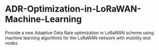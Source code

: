 # ADR-Optimization-in-LoRaWAN-Machine-Learning
Provide a new Adaptive Data Rate optimization in LoRaWAN scheme using machine learning algorithms for the LoRaWAN network with mobility end nodes
